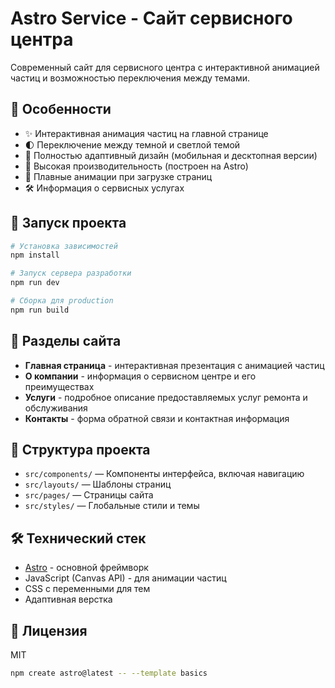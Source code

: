 # Astro Service - Сайт сервисного центра

Современный сайт для сервисного центра с интерактивной анимацией частиц и возможностью переключения между темами.

## 🌟 Особенности

- ✨ Интерактивная анимация частиц на главной странице
- 🌓 Переключение между темной и светлой темой
- 📱 Полностью адаптивный дизайн (мобильная и десктопная версии)
- 🚀 Высокая производительность (построен на Astro)
- 🏁 Плавные анимации при загрузке страниц
- 🛠️ Информация о сервисных услугах

## 🚀 Запуск проекта

```bash
# Установка зависимостей
npm install

# Запуск сервера разработки
npm run dev

# Сборка для production
npm run build
```

## 📑 Разделы сайта

- **Главная страница** - интерактивная презентация с анимацией частиц
- **О компании** - информация о сервисном центре и его преимуществах
- **Услуги** - подробное описание предоставляемых услуг ремонта и обслуживания
- **Контакты** - форма обратной связи и контактная информация

## 🔄 Структура проекта

- `src/components/` — Компоненты интерфейса, включая навигацию
- `src/layouts/` — Шаблоны страниц
- `src/pages/` — Страницы сайта
- `src/styles/` — Глобальные стили и темы

## 🛠️ Технический стек

- [Astro](https://astro.build/) - основной фреймворк
- JavaScript (Canvas API) - для анимации частиц
- CSS с переменными для тем
- Адаптивная верстка

## 📄 Лицензия

MIT

```sh
npm create astro@latest -- --template basics
```